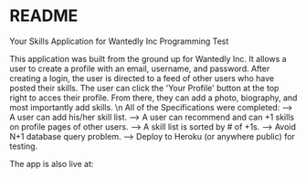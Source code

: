 # README
Your Skills Application for Wantedly Inc Programming Test

This application was built from the ground up for Wantedly Inc. It allows a user to create a profile with an email, username, and password. After creating a login, the user is directed to a feed of other users who have posted their skills. The user can click the 'Your Profile' button at the top right to acces their profile. From there, they can add a photo, biography, and most importantly add skills. \n
All of the Specifications were completed:
--> A user can add his/her skill list.
--> A user can recommend and can +1 skills on profile pages of other users.
--> A skill list is sorted by # of +1s.
--> Avoid N+1 database query problem.
--> Deploy to Heroku (or anywhere public) for testing.

The app is also live at:
